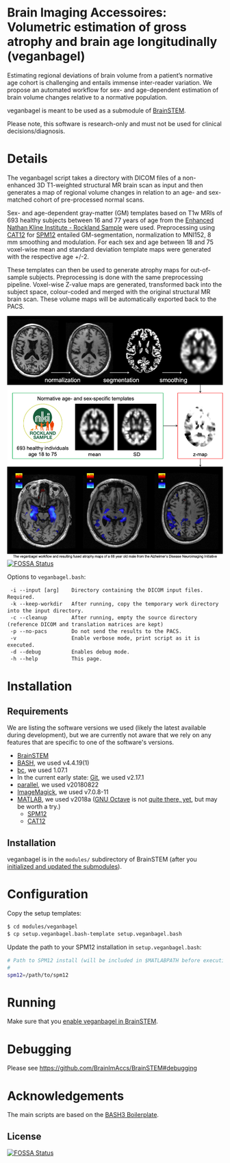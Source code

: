 # Brain Imaging Accessoires: Volumetric estimation of gross atrophy and brain age longitudinally (veganbagel)

Estimating regional deviations of brain volume from a patient’s normative age cohort is challenging and entails immense inter-reader variation. We propose an automated workflow for sex- and age-dependent estimation of brain volume changes relative to a normative population.

veganbagel is meant to be used as a submodule of [BrainSTEM](https://github.com/BrainImAccs/BrainSTEM).

Please note, this software is research-only and must not be used for clinical decisions/diagnosis.

# Details

The veganbagel script takes a directory with DICOM files of a non-enhanced 3D T1-weighted structural MR brain scan as input and then generates a map of regional volume changes in relation to an age- and sex-matched cohort of pre-processed normal scans.

Sex- and age-dependent gray-matter (GM) templates based on T1w MRIs of 693 healthy subjects between 16 and 77 years of age from the [Enhanced Nathan Kline Institute - Rockland Sample](http://fcon_1000.projects.nitrc.org/indi/enhanced/) were used. Preprocessing using [CAT12](http://www.neuro.uni-jena.de/cat/) for [SPM12](https://www.fil.ion.ucl.ac.uk/spm/software/spm12/) entailed GM-segmentation, normalization to MNI152, 8 mm smoothing and modulation. For each sex and age between 18 and 75 voxel-wise mean and standard deviation template maps were generated with the respective age +/-2.

These templates can then be used to generate atrophy maps for out-of-sample subjects. Preprocessing is done with the same preprocessing pipeline. Voxel-wise Z-value maps are generated, transformed back into the subject space, colour-coded and merged with the original structural MR brain scan. These volume maps will be automatically exported back to the PACS.

![The veganbagel workflow and resulting fused atrophy maps of a 68 year old male from the Alzheimer‘s Disease Neuroimaging Initiative](img/veganbagel_workflow.jpg "The veganbagel workflow and resulting fused atrophy maps of a 68 year old male from the Alzheimer‘s Disease Neuroimaging Initiative")
[![FOSSA Status](https://app.fossa.io/api/projects/git%2Bgithub.com%2FBrainImAccs%2Fveganbagel.svg?type=shield)](https://app.fossa.io/projects/git%2Bgithub.com%2FBrainImAccs%2Fveganbagel?ref=badge_shield)

Options to `veganbagel.bash`:

```
 -i --input [arg]    Directory containing the DICOM input files. Required.
 -k --keep-workdir   After running, copy the temporary work directory into the input directory.
 -c --cleanup        After running, empty the source directory (reference DICOM and translation matrices are kept)
 -p --no-pacs        Do not send the results to the PACS.
 -v                  Enable verbose mode, print script as it is executed.
 -d --debug          Enables debug mode.
 -h --help           This page.
```

# Installation

## Requirements

We are listing the software versions we used (likely the latest available during development), but we are currently not aware that we rely on any features that are specific to one of the software's versions.

* [BrainSTEM](https://github.com/BrainImAccs/BrainSTEM)
* [BASH](https://www.gnu.org/software/bash/), we used v4.4.19(1)
* [bc](https://www.gnu.org/software/bc/), we used 1.07.1
* In the current early state: [Git](https://git-scm.com), we used v2.17.1
* [parallel](https://www.gnu.org/software/parallel/), we used v20180822
* [ImageMagick](https://imagemagick.org), we used v7.0.8-11
* [MATLAB](https://de.mathworks.com/products/matlab.html), we used v2018a ([GNU Octave](https://www.gnu.org/software/octave/) is not [quite there, yet](https://en.wikibooks.org/wiki/SPM/Octave), but may be worth a try.)
  * [SPM12](https://www.fil.ion.ucl.ac.uk/spm/software/spm12/)
  * [CAT12](http://www.neuro.uni-jena.de/cat/)

## Installation

veganbagel is in the `modules/` subdirectory of BrainSTEM (after you [initialized and updated the submodules](https://github.com/BrainImAccs/BrainSTEM#installation)).

# Configuration

Copy the setup templates:

```bash
$ cd modules/veganbagel
$ cp setup.veganbagel.bash-template setup.veganbagel.bash
```

Update the path to your SPM12 installation in `setup.veganbagel.bash`:

```bash
# Path to SPM12 install (will be included in $MATLABPATH before executing matlab
#
spm12=/path/to/spm12
```

# Running

Make sure that you [enable veganbagel in BrainSTEM](https://github.com/BrainImAccs/BrainSTEM#assign-jobs-to-queue).

# Debugging

Please see https://github.com/BrainImAccs/BrainSTEM#debugging

# Acknowledgements

The main scripts are based on the [BASH3 Boilerplate](http://bash3boilerplate.sh).


## License
[![FOSSA Status](https://app.fossa.io/api/projects/git%2Bgithub.com%2FBrainImAccs%2Fveganbagel.svg?type=large)](https://app.fossa.io/projects/git%2Bgithub.com%2FBrainImAccs%2Fveganbagel?ref=badge_large)